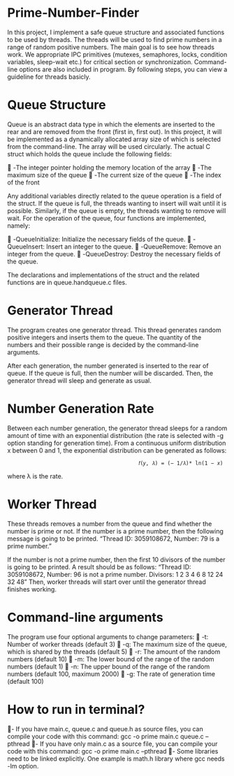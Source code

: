 # Prime-Number-Finder
In this project, I implement a safe queue structure and associated functions to be used by threads. The threads will be used to find prime numbers in a range of random positive numbers. The main goal is to see how threads work.
We appropriate IPC primitives (mutexes, semaphores, locks, condition variables, sleep-wait etc.) for critical section or synchronization.
Command-line options are also included in program.
By following steps, you can view a guideline for threads basicly.


# Queue Structure 
Queue is an abstract data type in which the elements are inserted to the rear and are removed from the front (first in, first out). In this project, it will be implemented as a dynamically allocated array size of which is selected from the command-line. The array will be used circularly. The actual C struct which holds the queue include the following fields:

 -The integer pointer holding the memory location of the array
 -The maximum size of the queue
 -The current size of the queue
 -The index of the front

Any additional variables directly related to the queue operation is a field of the struct. If the queue is full, the threads wanting to insert will wait until it is possible. Similarly, if the queue is empty, the threads wanting to remove will wait.
For the operation of the queue, four functions are implemented, namely:

 -QueueInitialize: Initialize the necessary fields of the queue.
 -QueueInsert: Insert an integer to the queue.
 -QueueRemove: Remove an integer from the queue.
 -QueueDestroy: Destroy the necessary fields of the queue.

The declarations and implementations of the struct and the related functions are in queue.handqueue.c files.

# Generator Thread
The program creates one generator thread. This thread generates random positive integers and inserts them to the queue. The quantity of the numbers and their possible range is decided by the command-line arguments.

After each generation, the number generated is inserted to the rear of queue. If the queue is full, then the number will be discarded. Then, the generator thread will sleep and generate as usual.

# Number Generation Rate
Between each number generation, the generator thread sleeps for a random amount of time with an exponential distribution (the rate is selected with -g option standing for generation time).
From a continuous uniform distribution x between 0 and 1, the exponential distribution can be generated as follows:

                                              𝑓(𝑦, 𝜆) = (− 1/𝜆)* ln(1 − 𝑥) 
                                              
where λ is the rate.

# Worker Thread
These threads removes a number from the queue and find whether the number is prime or not. If the number is a prime number, then the following message is going to be printed.
“Thread ID: 3059108672, Number: 79 is a prime number.”

If the number is not a prime number, then the first 10 divisors of the number is going to be printed. A result should be as follows:
“Thread ID: 3059108672, Number: 96 is not a prime number. Divisors: 1 2 3 4 6 8 12 24 32 48”
Then, worker threads will start over until the generator thread finishes working.

# Command-line arguments
The program use four optional arguments to change parameters:
 -t: Number of worker threads (default 3)
 -q: The maximum size of the queue, which is shared by the threads (default 5)
 -r: The amount of the random numbers (default 10)
 -m: The lower bound of the range of the random numbers (default 1)
 -n: The upper bound of the range of the random numbers (default 100, maximum 2000)
 -g: The rate of generation time (default 100)

# How to run in terminal?
- If you have main.c, queue.c and queue.h as source files, you can compile your code with this command:
gcc -o prime main.c queue.c –pthread
- If you have only main.c as a source file, you can compile your code with this command: gcc -o prime main.c –pthread
- Some libraries need to be linked explicitly. One example is math.h library where gcc needs -lm option.
